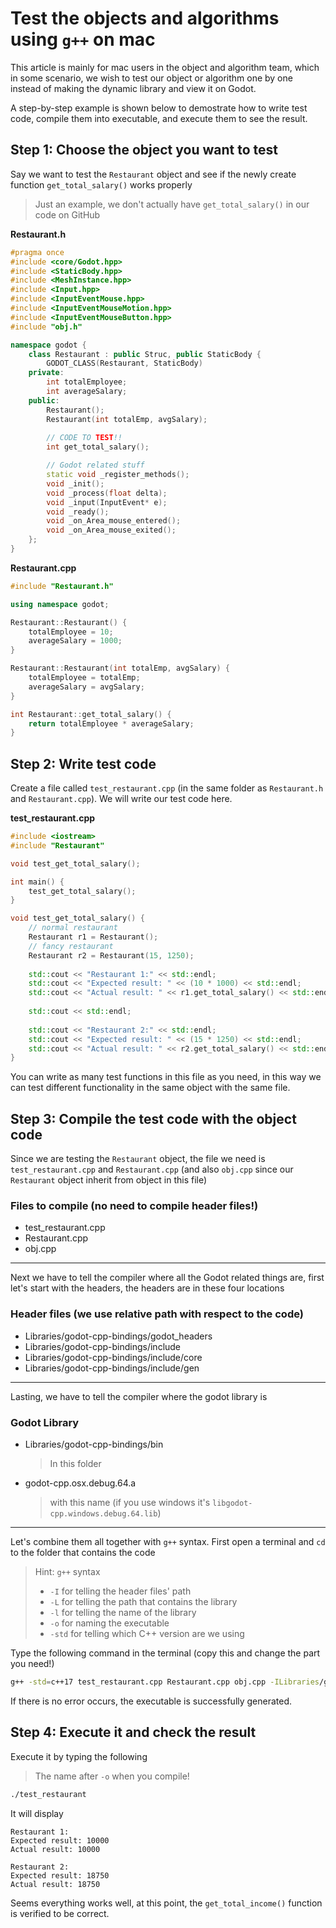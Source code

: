 # Test the objects and algorithms using `g++` on mac

This article is mainly for mac users in the object and algorithm team, which in some scenario, we wish to test our object or algorithm one by one instead of making the dynamic library and view it on Godot.

A step-by-step example is shown below to demostrate how to write test code, compile them into executable, and execute them to see the result.

## Step 1: Choose the object you want to test

Say we want to test the `Restaurant` object and see if the newly create function `get_total_salary()` works properly
> Just an example, we don't actually have `get_total_salary()` in our code on GitHub

**Restaurant.h**

```cpp
#pragma once
#include <core/Godot.hpp>
#include <StaticBody.hpp>
#include <MeshInstance.hpp>
#include <Input.hpp>
#include <InputEventMouse.hpp>
#include <InputEventMouseMotion.hpp>
#include <InputEventMouseButton.hpp>
#include "obj.h"

namespace godot {
    class Restaurant : public Struc, public StaticBody {
        GODOT_CLASS(Restaurant, StaticBody)
    private:
        int totalEmployee;
        int averageSalary;
    public:
        Restaurant();
        Restaurant(int totalEmp, avgSalary);
        
        // CODE TO TEST!!
        int get_total_salary();

        // Godot related stuff
        static void _register_methods();
        void _init();
        void _process(float delta);
        void _input(InputEvent* e);
        void _ready();
        void _on_Area_mouse_entered();
        void _on_Area_mouse_exited();    
    };
}
```

**Restaurant.cpp**

```cpp
#include "Restaurant.h"

using namespace godot;

Restaurant::Restaurant() {
    totalEmployee = 10;
    averageSalary = 1000;
}

Restaurant::Restaurant(int totalEmp, avgSalary) {
    totalEmployee = totalEmp;
    averageSalary = avgSalary;
}

int Restaurant::get_total_salary() {
    return totalEmployee * averageSalary;
}
```

## Step 2: Write test code

Create a file called `test_restaurant.cpp` (in the same folder as `Restaurant.h` and `Restaurant.cpp`). We will write our test code here.

**test_restaurant.cpp**

```cpp
#include <iostream>
#include "Restaurant"

void test_get_total_salary();

int main() {
    test_get_total_salary();
}

void test_get_total_salary() {
    // normal restaurant
    Restaurant r1 = Restaurant();
    // fancy restaurant
    Restaurant r2 = Restaurant(15, 1250);
    
    std::cout << "Restaurant 1:" << std::endl;
    std::cout << "Expected result: " << (10 * 1000) << std::endl;
    std::cout << "Actual result: " << r1.get_total_salary() << std::endl;
    
    std::cout << std::endl;
    
    std::cout << "Restaurant 2:" << std::endl;
    std::cout << "Expected result: " << (15 * 1250) << std::endl;
    std::cout << "Actual result: " << r2.get_total_salary() << std::endl;
}
```

You can write as many test functions in this file as you need, in this way we can test different functionality in the same object with the same file.

## Step 3: Compile the test code with the object code

Since we are testing the `Restaurant` object, the file we need is `test_restaurant.cpp` and `Restaurant.cpp` (and also `obj.cpp` since our `Restaurant` object inherit from object in this file)

### Files to compile (no need to compile header files!)

* test_restaurant.cpp
* Restaurant.cpp
* obj.cpp

---

Next we have to tell the compiler where all the Godot related things are, first let's start with the headers, the headers are in these four locations

### Header files (we use relative path with respect to the code)

* Libraries/godot-cpp-bindings/godot_headers 
* Libraries/godot-cpp-bindings/include 
* Libraries/godot-cpp-bindings/include/core 
* Libraries/godot-cpp-bindings/include/gen

---

Lasting, we have to tell the compiler where the godot library is

### Godot Library

* Libraries/godot-cpp-bindings/bin
    > In this folder
* godot-cpp.osx.debug.64.a
    > with this name (if you use windows it's `libgodot-cpp.windows.debug.64.lib`)

---

Let's combine them all together with `g++` syntax. First open a terminal and `cd` to the folder that contains the code

> Hint: `g++` syntax
> * `-I` for telling the header files' path
> * `-L` for telling the path that contains the library
> * `-l` for telling the name of the library
> * `-o` for naming the executable
> * `-std` for telling which C++ version are we using

Type the following command in the terminal (copy this and change the part you need!)

```bash
g++ -std=c++17 test_restaurant.cpp Restaurant.cpp obj.cpp -ILibraries/godot-cpp-bindings/godot_headers -ILibraries/godot-cpp-bindings/include -ILibraries/godot-cpp-bindings/include/core -ILibraries/godot-cpp-bindings/include/gen -LLibraries/godot-cpp-bindings/bin -lgodot-cpp.osx.debug.64 -o test_restaurant
```

If there is no error occurs, the executable is successfully generated.

## Step 4: Execute it and check the result

Execute it by typing the following
> The name after `-o` when you compile!

```bash
./test_restaurant
```

It will display

```
Restaurant 1:
Expected result: 10000
Actual result: 10000

Restaurant 2:
Expected result: 18750
Actual result: 18750
```

Seems everything works well, at this point, the `get_total_income()` function is verified to be correct.
